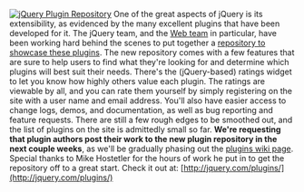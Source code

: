 [![jQuery Plugin
Repository](http://blog.jquery.com/wp-content/uploads/2007/06/Plugin%20Repository.png)](http://jquery.com/plugins/)
One of the great aspects of jQuery is its extensibility, as evidenced by
the many excellent plugins that have been developed for it. The jQuery
team, and the [Web
team](http://docs.jquery.com/About/Contributors#Web_Team) in particular,
have been working hard behind the scenes to put together a [repository
to showcase these plugins](http://jquery.com/plugins/ "jQuery Plugins").
The new repository comes with a few features that are sure to help users
to find what they're looking for and determine which plugins will best
suit their needs. There's the (jQuery-based) ratings widget to let you
know how highly others value each plugin. The ratings are viewable by
all, and you can rate them yourself by simply registering on the site
with a user name and email address. You'll also have easier access to
change logs, demos, and documentation, as well as bug reporting and
feature requests. There are still a few rough edges to be smoothed out,
and the list of plugins on the site is admittedly small so far. **We're
requesting that plugin authors post their work to the new plugin
repository in the next couple weeks**, as we'll be gradually phasing out
the [plugins wiki page](http://docs.jquery.com/Plugins). Special thanks
to Mike Hostetler for the hours of work he put in to get the repository
off to a great start. Check it out at:
[http://jquery.com/plugins/](http://jquery.com/plugins/)
